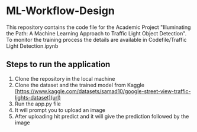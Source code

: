 # ML-Workflow-Design

This repository contains the code file for the Academic Project "Illuminating the Path: A Machine Learning Approach to Traffic Light Object Detection".
To monitor the training process the details are available in Codefile/Traffic Light Detection.ipynb

## Steps to run the application

1. Clone the repository in the local machine
2. Clone the dataset and the trained model from Kaggle [https://www.kaggle.com/datasets/samad10/google-street-view-traffic-lights-dataset](url)
3. Run the app.py file
4. It will prompt you to upload an image
5. After uploading hit predict and it will give the prediction followed by the image
